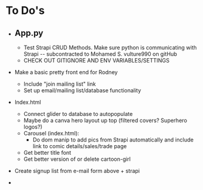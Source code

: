 # To Do's
- App.py
  - 
  - Test Strapi CRUD Methods. Make sure python is communicating with Strapi -- subcontracted to Mohamed S.  vulture990 on gitHub
  - CHECK OUT GITIGNORE AND ENV VARIABLES/SETTINGS

- Make a basic pretty front end for Rodney
    - Include "join mailing list" link
    - Set up email/mailing list/database functionality

- Index.html
  - Connect glider to database to autopopulate 
  - Maybe do a canva hero layout up top (filtered covers? Superhero logos?)
  - Carousel (index.html):
    - Do dom manip to add pics from Strapi automatically and include link to comic details/sales/trade page
  - Get better title font
  - Get better version of or delete cartoon-girl

- Create signup list from e-mail form above + strapi
- 